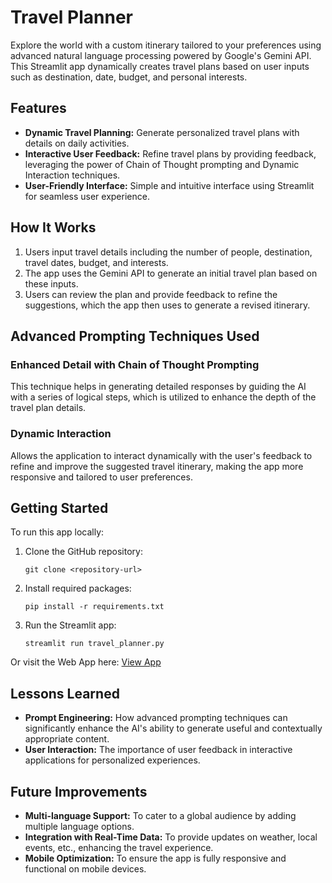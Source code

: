 # Travel Planner

Explore the world with a custom itinerary tailored to your preferences using advanced natural language processing powered by Google's Gemini API. This Streamlit app dynamically creates travel plans based on user inputs such as destination, date, budget, and personal interests.

## Features

- **Dynamic Travel Planning:** Generate personalized travel plans with details on daily activities.
- **Interactive User Feedback:** Refine travel plans by providing feedback, leveraging the power of Chain of Thought prompting and Dynamic Interaction techniques.
- **User-Friendly Interface:** Simple and intuitive interface using Streamlit for seamless user experience.

## How It Works

1. Users input travel details including the number of people, destination, travel dates, budget, and interests.
2. The app uses the Gemini API to generate an initial travel plan based on these inputs.
3. Users can review the plan and provide feedback to refine the suggestions, which the app then uses to generate a revised itinerary.

## Advanced Prompting Techniques Used

### Enhanced Detail with Chain of Thought Prompting
This technique helps in generating detailed responses by guiding the AI with a series of logical steps, which is utilized to enhance the depth of the travel plan details.

### Dynamic Interaction
Allows the application to interact dynamically with the user's feedback to refine and improve the suggested travel itinerary, making the app more responsive and tailored to user preferences.

## Getting Started

To run this app locally:

1. Clone the GitHub repository:
    ```
    git clone <repository-url>
    ```
2. Install required packages:
    ```
    pip install -r requirements.txt
    ```
3. Run the Streamlit app:
    ```
    streamlit run travel_planner.py
    ```
Or visit the Web App here: [View App](https://jingyi-new-travel-planner.streamlit.app/)


## Lessons Learned

- **Prompt Engineering:** How advanced prompting techniques can significantly enhance the AI's ability to generate useful and contextually appropriate content.
- **User Interaction:** The importance of user feedback in interactive applications for personalized experiences.

## Future Improvements

- **Multi-language Support:** To cater to a global audience by adding multiple language options.
- **Integration with Real-Time Data:** To provide updates on weather, local events, etc., enhancing the travel experience.
- **Mobile Optimization:** To ensure the app is fully responsive and functional on mobile devices.
